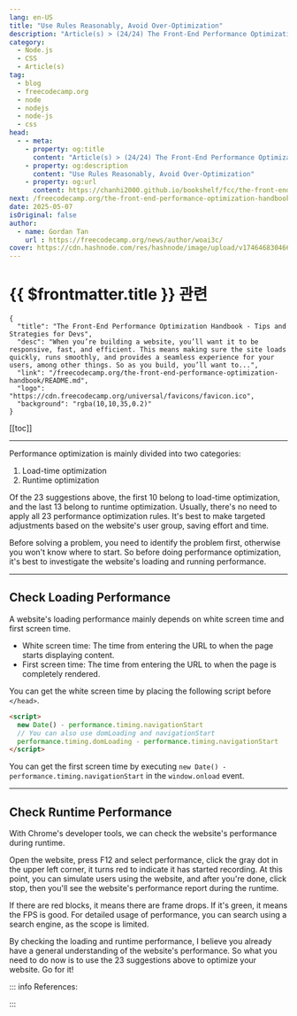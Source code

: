 ```yaml
---
lang: en-US
title: "Use Rules Reasonably, Avoid Over-Optimization"
description: "Article(s) > (24/24) The Front-End Performance Optimization Handbook - Tips and Strategies for Devs"
category:
  - Node.js
  - CSS
  - Article(s)
tag:
  - blog
  - freecodecamp.org
  - node
  - nodejs
  - node-js
  - css
head:
  - - meta:
    - property: og:title
      content: "Article(s) > (24/24) The Front-End Performance Optimization Handbook - Tips and Strategies for Devs"
    - property: og:description
      content: "Use Rules Reasonably, Avoid Over-Optimization"
    - property: og:url
      content: https://chanhi2000.github.io/bookshelf/fcc/the-front-end-performance-optimization-handbook/use-rules-reasonably-avoid-over-optimization.html
next: /freecodecamp.org/the-front-end-performance-optimization-handbook/README.md#conclusion
date: 2025-05-07
isOriginal: false
author:
  - name: Gordan Tan
    url : https://freecodecamp.org/news/author/woai3c/
cover: https://cdn.hashnode.com/res/hashnode/image/upload/v1746468304666/ca24ac6b-1591-4abf-a544-739fbfaecf49.png
---
```


# {{ $frontmatter.title }} 관련

```component VPCard
{
  "title": "The Front-End Performance Optimization Handbook - Tips and Strategies for Devs",
  "desc": "When you’re building a website, you’ll want it to be responsive, fast, and efficient. This means making sure the site loads quickly, runs smoothly, and provides a seamless experience for your users, among other things. So as you build, you’ll want to...",
  "link": "/freecodecamp.org/the-front-end-performance-optimization-handbook/README.md",
  "logo": "https://cdn.freecodecamp.org/universal/favicons/favicon.ico",
  "background": "rgba(10,10,35,0.2)"
}
```

[[toc]]

---

<SiteInfo
  name="The Front-End Performance Optimization Handbook - Tips and Strategies for Devs"
  desc="When you’re building a website, you’ll want it to be responsive, fast, and efficient. This means making sure the site loads quickly, runs smoothly, and provides a seamless experience for your users, among other things. So as you build, you’ll want to..."
  url="https://freecodecamp.org/news/the-front-end-performance-optimization-handbook#heading-use-rules-reasonably-avoid-over-optimization"
  logo="https://cdn.freecodecamp.org/universal/favicons/favicon.ico"
  preview="https://cdn.hashnode.com/res/hashnode/image/upload/v1746468304666/ca24ac6b-1591-4abf-a544-739fbfaecf49.png"/>

Performance optimization is mainly divided into two categories:

1. Load-time optimization
2. Runtime optimization

Of the 23 suggestions above, the first 10 belong to load-time optimization, and the last 13 belong to runtime optimization. Usually, there's no need to apply all 23 performance optimization rules. It's best to make targeted adjustments based on the website's user group, saving effort and time.

Before solving a problem, you need to identify the problem first, otherwise you won't know where to start. So before doing performance optimization, it's best to investigate the website's loading and running performance.

---

## Check Loading Performance

A website's loading performance mainly depends on white screen time and first screen time.

- White screen time: The time from entering the URL to when the page starts displaying content.
- First screen time: The time from entering the URL to when the page is completely rendered.

You can get the white screen time by placing the following script before `</head>`.

```html
<script>
  new Date() - performance.timing.navigationStart
  // You can also use domLoading and navigationStart
  performance.timing.domLoading - performance.timing.navigationStart
</script>
```

You can get the first screen time by executing `new Date() - performance.timing.navigationStart` in the `window.onload` event.

---

## Check Runtime Performance

With Chrome's developer tools, we can check the website's performance during runtime.

Open the website, press F12 and select performance, click the gray dot in the upper left corner, it turns red to indicate it has started recording. At this point, you can simulate users using the website, and after you're done, click stop, then you'll see the website's performance report during the runtime.

If there are red blocks, it means there are frame drops. If it's green, it means the FPS is good. For detailed usage of performance, you can search using a search engine, as the scope is limited.

By checking the loading and runtime performance, I believe you already have a general understanding of the website's performance. So what you need to do now is to use the 23 suggestions above to optimize your website. Go for it!

::: info References:

<SiteInfo
  name="PerformanceTiming: navigationStart property - Web APIs | MDN"
  desc="The legacy PerformanceTiming.navigationStart read-only property returns an unsigned long long representing the moment, in milliseconds since the UNIX epoch, right after the prompt for unload terminates on the previous document in the same browsing context. If there is no previous document, this value will be the same as PerformanceTiming.fetchStart."
  url="https://developer.mozilla.org/en-US/docs/Web/API/PerformanceTiming/navigationStart/"
  logo="https://developer.mozilla.org/favicon.ico"
  preview="https://developer.mozilla.org/mdn-social-share.d893525a4fb5fb1f67a2.png"/>

:::
